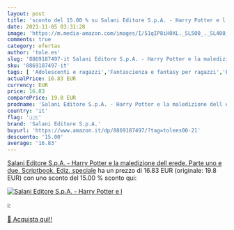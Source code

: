 ```yaml
---
layout: post
title: 'sconto del 15.00 % su Salani Editore S.p.A. - Harry Potter e l  '
date: 2021-11-05 03:31:28
image: 'https://m.media-amazon.com/images/I/51qIP8iH0XL._SL500_._SL400_.jpg'
comments: true
category: ofertas
author: 'tole.es'
slug: '8869187497-it Salani Editore S.p.A. - Harry Potter e la maledizione dell...'
sku: '8869187497-it'
tags: [ 'Adolescenti e ragazzi','Fantascienza e fantasy per ragazzi','Fantasy e horror per ragazzi','Libri','salani editore s.p.a.', ]
actualPrice: 16.83 EUR
currency: EUR
price: 16.83
comparePrice: 19.8 EUR
prodname: 'Salani Editore S.p.A. - Harry Potter e la maledizione dell erede. Parte uno e due. Scriptbook. Ediz. speciale'
country: 'it'
flag: '🇮🇹'
brand: 'Salani Editore S.p.A.'
buyurl: 'https://www.amazon.it/dp/8869187497/?tag=tolees00-21'
descuento: '15.00'
average: '16.83'
---
```


[Salani Editore S.p.A. - Harry Potter e la maledizione dell erede. Parte uno e due. Scriptbook. Ediz. speciale](https://www.amazon.it/dp/8869187497/?tag=tolees00-21) ha un prezzo di 16.83 EUR (originale: 19.8 EUR) con uno sconto del 15.00 % sconto qui:

[![Salani Editore S.p.A. - Harry Potter e l](https://m.media-amazon.com/images/I/51qIP8iH0XL._SL500_._SL400_.jpg)](https://www.amazon.it/dp/8869187497/?tag=tolees00-21)

ℹ️:


[🛒 Acquista qui!!](https://www.amazon.it/dp/8869187497/?tag=tolees00-21)
